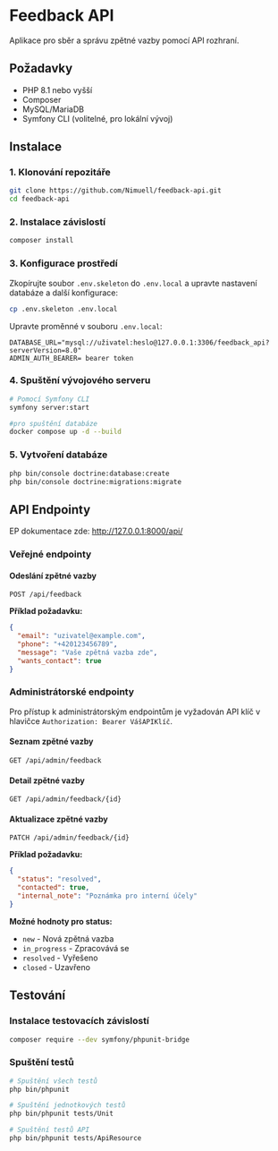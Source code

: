 # Feedback API

Aplikace pro sběr a správu zpětné vazby pomocí API rozhraní.

## Požadavky

- PHP 8.1 nebo vyšší
- Composer
- MySQL/MariaDB
- Symfony CLI (volitelné, pro lokální vývoj)

## Instalace

### 1. Klonování repozitáře

```bash
git clone https://github.com/Nimuell/feedback-api.git
cd feedback-api
```

### 2. Instalace závislostí

```bash
composer install
```

### 3. Konfigurace prostředí

Zkopírujte soubor `.env.skeleton` do `.env.local` a upravte nastavení databáze a další konfigurace:

```bash
cp .env.skeleton .env.local
```

Upravte proměnné v souboru `.env.local`:

```
DATABASE_URL="mysql://uživatel:heslo@127.0.0.1:3306/feedback_api?serverVersion=8.0"
ADMIN_AUTH_BEARER= bearer token
```

### 4. Spuštění vývojového serveru

```bash
# Pomocí Symfony CLI
symfony server:start

#pro spuštění databáze
docker compose up -d --build
```

### 5. Vytvoření databáze

```bash
php bin/console doctrine:database:create
php bin/console doctrine:migrations:migrate
```



## API Endpointy

EP dokumentace zde: http://127.0.0.1:8000/api/

### Veřejné endpointy

#### Odeslání zpětné vazby

`POST /api/feedback`

**Příklad požadavku:**
```json
{
  "email": "uzivatel@example.com",
  "phone": "+420123456789",
  "message": "Vaše zpětná vazba zde",
  "wants_contact": true
}
```

### Administrátorské endpointy

Pro přístup k administrátorským endpointům je vyžadován API klíč v hlavičce `Authorization: Bearer VášAPIKlíč`.

#### Seznam zpětné vazby

`GET /api/admin/feedback`

#### Detail zpětné vazby

`GET /api/admin/feedback/{id}`

#### Aktualizace zpětné vazby

`PATCH /api/admin/feedback/{id}`

**Příklad požadavku:**
```json
{
  "status": "resolved",
  "contacted": true,
  "internal_note": "Poznámka pro interní účely"
}
```

**Možné hodnoty pro status:**
- `new` - Nová zpětná vazba
- `in_progress` - Zpracovává se
- `resolved` - Vyřešeno
- `closed` - Uzavřeno

## Testování

### Instalace testovacích závislostí

```bash
composer require --dev symfony/phpunit-bridge
```

### Spuštění testů

```bash
# Spuštění všech testů
php bin/phpunit

# Spuštění jednotkových testů
php bin/phpunit tests/Unit

# Spuštění testů API
php bin/phpunit tests/ApiResource
```
